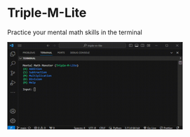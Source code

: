 # Triple-M-Lite

Practice your mental math skills in the terminal

<img src="triple-m-vid.gif" alt="" width="400" height="200">
